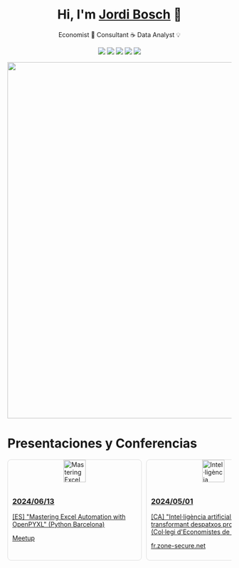 <div align="center">
<h1 align="center">Hi, I'm <a href="https://testing.cat">Jordi Bosch</a> 👋</h1>
</div>

<div align="center">
<p>Economist 📝 Consultant ☕ Data Analyst 💡</div></p>
</div>

<div align="center">
<p>
<a href="https://learn.microsoft.com/es-es/users/jordiba90/"><img src="https://img.shields.io/badge/Microsoft-666666?style=for-the-badge&logo=microsoft&logoColor=white"></a>
<a href="https://www.sololearn.com/profile/418068"><img src="https://img.shields.io/badge/-Sololearn-3a464b?style=for-the-badge&logo=Sololearn&logoColor=white"></a>
<a href="https://platzi.com/p/jordiba90/"><img src="https://img.shields.io/badge/Platzi-98CA3F?style=for-the-badge&logo=platzi&logoColor=white"></a>
<a href="https://www.datacamp.com/portfolio/jordiba90"><img src="https://img.shields.io/badge/Datacamp-05192D?style=for-the-badge&logo=datacamp&logoColor=65FF8F"></a>
<a href="https://www.duolingo.com/profile/jordiba90"><img src="https://img.shields.io/badge/Duolingo-58CC02?style=for-the-badge&logo=Duolingo&logoColor=white"></a>
</p>
</div>

<div align="center">
<img src="https://github-profile-trophy.vercel.app/?username=jordiba90&theme=algolia&include_all_commits=true&count_private=false" width=800px></img></p>
</div>

# Presentaciones y Conferencias

<div style="display: flex; overflow-x: auto; gap: 10px;">

<div style="min-width: 300px; border: 1px solid #ddd; border-radius: 8px; overflow: hidden;">
    <a href="https://www.meetup.com/es-ES/python-barcelona/events/301297291/">
        <img src="https://github.com/favicon.ico" alt="Mastering Excel Automation with OpenPYXL" width="50" height="50" style="display: block; margin: auto;">
        <div style="padding: 10px;">
            <h3>2024/06/13</h3>
            <p>[ES] "Mastering Excel Automation with OpenPYXL" (Python Barcelona)</p>
            <p>Meetup</p>
        </div>
    </a>
</div>

<div style="min-width: 300px; border: 1px solid #ddd; border-radius: 8px; overflow: hidden;">
    <a href="https://fr.zone-secure.net/489523/.rt29_collegideconomistesdecatalunya/#page=1">
        <img src="https://pbs.twimg.com/profile_images/737912641650360320/HdMtbREC_400x400.jpg" alt="Intel·ligència artificial en acció: transformant despatxos professionals" width="50" height="50" style="display: block; margin: auto;">
        <div style="padding: 10px;">
            <h3>2024/05/01</h3>
            <p>[CA] "Intel·ligència artificial en acció: transformant despatxos professionals" (Col·legi d'Economistes de Catalunya)</p>
            <p>fr.zone-secure.net</p>
        </div>
    </a>
</div>

<div style="min-width: 300px; border: 1px solid #ddd; border-radius: 8px; overflow: hidden;">
    <a href="https://www.coleconomistes.cat/Canales/Ficha.aspx?IdMenu=899e482a-f1b2-4ab3-aa89-b0d1fd4be788&Cod=1c2c20b2-d338-4222-b9ff-aed8b0a38d28&Idioma=ca-ES">
        <img src="https://pbs.twimg.com/profile_images/737912641650360320/HdMtbREC_400x400.jpg" width="50" height="50" style="display: block; margin: auto;">
        <div style="padding: 10px;">
            <h3>2024/04/04</h3>
            <p>[CA] "Eines pràctiques de IA per a captar talent" (Col·legi d'Economistes de Catalunya)</p>
            <p>coleconomistes.cat</p>
        </div>
    </a>
</div>

<div style="min-width: 300px; border: 1px solid #ddd; border-radius: 8px; overflow: hidden;">
    <a href="https://www.linkedin.com/posts/grup20_hoy-hemos-celebrado-una-nueva-conferencia-activity-7168976543229186048-2S_A/?originalSubdomain=es">
        <img src="https://encrypted-tbn0.gstatic.com/images?q=tbn:ANd9GcSiEjwvy0K4h3A80OQ0oFoEtOaM_n-l0nVbJQ&s" width="50" height="50" style="display: block; margin: auto;">
        <div style="padding: 10px;">
            <h3>2024/02/29</h3>
            <p>[ES] "Transformación digital aplicada a los despachos profesionales" (Grup 20)</p>
            <p>LinkedIn</p>
        </div>
    </a>
</div>

<div style="min-width: 300px; border: 1px solid #ddd; border-radius: 8px; overflow: hidden;">
    <a href="https://www.powerplatformbootcamp.com/past-events/">
        <img src="https://www.powerplatformbootcamp.com/favicon.ico" alt="Creador de Noticias" width="50" height="50" style="display: block; margin: auto;">
        <div style="padding: 10px;">
            <h3>2024/02/24</h3>
            <p>[ES] "Creador de Noticias" (Power Platform Bootcamp)</p>
            <p>Power Platform Bootcamp</p>
        </div>
    </a>
</div>

<div style="min-width: 300px; border: 1px solid #ddd; border-radius: 8px; overflow: hidden;">
    <a href="https://www.meetup.com/es-ES/python-barcelona/events/298506663/">
        <img src="https://github.com/favicon.ico" alt="Mastering PDF Form-Filling with PyPDF" width="50" height="50" style="display: block; margin: auto;">
        <div style="padding: 10px;">
            <h3>2024/01/24</h3>
            <p>[ES] "Mastering PDF Form-Filling with PyPDF" (Python Barcelona)</p>
            <p>Meetup</p>
        </div>
    </a>
</div>

<div style="min-width: 300px; border: 1px solid #ddd; border-radius: 8px; overflow: hidden;">
    <a href="https://www.coleconomistes.cat/Canales/Ficha.aspx?IdMenu=899e482a-f1b2-4ab3-aa89-b0d1fd4be788&Cod=18c9214a-688c-4cc3-8320-29800017e4eb">
        <img src="https://pbs.twimg.com/profile_images/737912641650360320/HdMtbREC_400x400.jpg" width="50" height="50" style="display: block; margin: auto;">
        <div style="padding: 10px;">
            <h3>2024/01/17</h3>
            <p>[CA] "Què és ChatGPT per als despatxos professionals?" (Col·legi d'Economistes de Catalunya)</p>
            <p>coleconomistes.cat</p>
        </div>
    </a>
</div>

</div>
